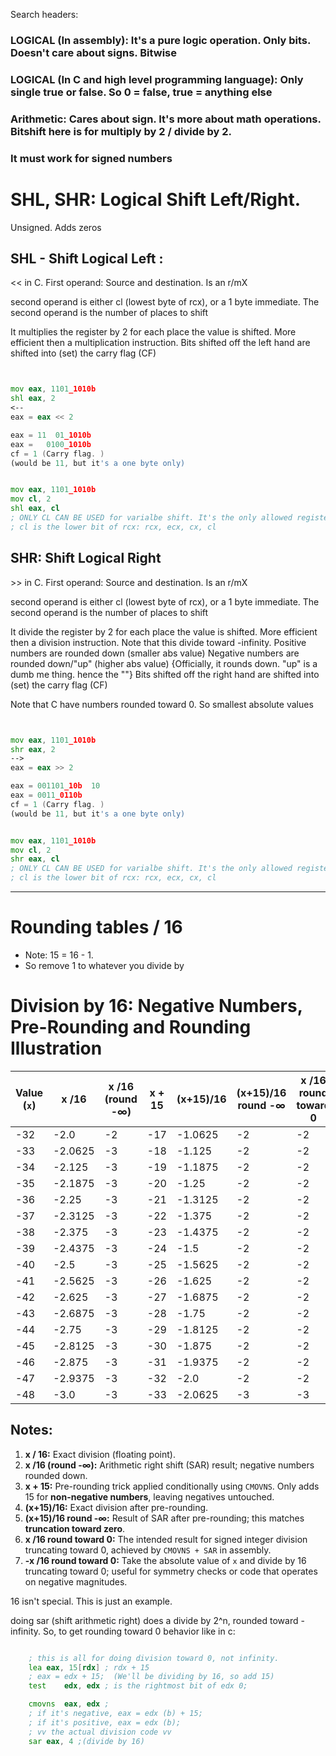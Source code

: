 

Search headers:
<!-- LOGICAL two meaning. 2 meaning. assembly vs c. assembly vs high level. logical vs arithmetic   -->
### LOGICAL (In assembly): It's a pure logic operation. Only bits. Doesn't care about signs. Bitwise
### LOGICAL (In C and high level programming language): Only single true or false. So 0 = false, true = anything else

### Arithmetic: Cares about sign. It's more about math operations. Bitshift here is for multiply by 2 / divide by 2. 
### It must work for signed numbers


# SHL, SHR: Logical Shift Left/Right. 
Unsigned. Adds zeros

## SHL - Shift Logical Left : 


<< in C. 
First operand: Source and destination. Is an r/mX

second operand is either cl (lowest byte of rcx), or a 1 byte immediate. 
The second operand is the number of places to shift


It multiplies the register by 2 for each place the value is shifted. More efficient then a multiplication instruction.
Bits shifted off the left hand are shifted into (set) the carry flag (CF)

```asm


mov eax, 1101_1010b
shl eax, 2
<--
eax = eax << 2 

eax = 11  01_1010b 
eax =   0100_1010b
cf = 1 (Carry flag. )
(would be 11, but it's a one byte only)


mov eax, 1101_1010b
mov cl, 2
shl eax, cl
; ONLY CL CAN BE USED for varialbe shift. It's the only allowed register
; cl is the lower bit of rcx: rcx, ecx, cx, cl

```


## SHR: Shift Logical Right 



\>\> in C. 
First operand: Source and destination. Is an r/mX

second operand is either cl (lowest byte of rcx), or a 1 byte immediate. 
The second operand is the number of places to shift


It divide the register by 2 for each place the value is shifted. More efficient then a division instruction.
Note that this divide toward -infinity. 
Positive numbers are rounded down (smaller abs value)
Negative numbers are rounded down/"up" (higher abs value)  {Officially, it rounds down. "up" is a dumb me thing. hence the ""}
Bits shifted off the right hand are shifted into (set) the carry flag (CF)

Note that C have numbers rounded toward 0. So smallest absolute values

```asm


mov eax, 1101_1010b
shr eax, 2
-->
eax = eax >> 2 

eax = 001101_10b  10
eax = 0011_0110b
cf = 1 (Carry flag. )
(would be 11, but it's a one byte only)


mov eax, 1101_1010b
mov cl, 2
shr eax, cl
; ONLY CL CAN BE USED for varialbe shift. It's the only allowed register
; cl is the lower bit of rcx: rcx, ecx, cx, cl

```



--- 
# Rounding tables / 16 

- Note: 15 = 16 - 1. 
- So remove 1 to whatever you divide by



# Division by 16: Negative Numbers, Pre-Rounding and Rounding Illustration

| Value (`x`) | x /16 | x /16 (round -∞) | x + 15 | (x+15)/16 | (x+15)/16 round -∞ | x /16 round toward 0 | -x /16 round toward 0 |
|-------------|-------|-----------------|---------|-----------|-------------------|-------------------|--------------------|
| -32         | -2.0  | -2              | -17     | -1.0625   | -2                | -2                | 2                  |
| -33         | -2.0625 | -3            | -18     | -1.125    | -2                | -2                | 2                  |
| -34         | -2.125 | -3             | -19     | -1.1875   | -2                | -2                | 2                  |
| -35         | -2.1875 | -3            | -20     | -1.25     | -2                | -2                | 2                  |
| -36         | -2.25  | -3              | -21     | -1.3125   | -2                | -2                | 2                  |
| -37         | -2.3125 | -3            | -22     | -1.375    | -2                | -2                | 2                  |
| -38         | -2.375 | -3             | -23     | -1.4375   | -2                | -2                | 2                  |
| -39         | -2.4375 | -3            | -24     | -1.5      | -2                | -2                | 2                  |
| -40         | -2.5   | -3              | -25     | -1.5625   | -2                | -2                | 2                  |
| -41         | -2.5625 | -3            | -26     | -1.625    | -2                | -2                | 2                  |
| -42         | -2.625 | -3             | -27     | -1.6875   | -2                | -2                | 2                  |
| -43         | -2.6875 | -3            | -28     | -1.75     | -2                | -2                | 2                  |
| -44         | -2.75  | -3              | -29     | -1.8125   | -2                | -2                | 2                  |
| -45         | -2.8125 | -3            | -30     | -1.875    | -2                | -2                | 2                  |
| -46         | -2.875 | -3             | -31     | -1.9375   | -2                | -2                | 2                  |
| -47         | -2.9375 | -3            | -32     | -2.0      | -2                | -2                | 2                  |
| -48         | -3.0   | -3              | -33     | -2.0625   | -3                | -3                | 3                  |

## Notes:

1. **x / 16:** Exact division (floating point).  
2. **x /16 (round -∞):** Arithmetic right shift (SAR) result; negative numbers rounded down.  
3. **x + 15:** Pre-rounding trick applied conditionally using `CMOVNS`. Only adds 15 for **non-negative numbers**, leaving negatives untouched.  
4. **(x+15)/16:** Exact division after pre-rounding.  
5. **(x+15)/16 round -∞:** Result of SAR after pre-rounding; this matches **truncation toward zero**.  
6. **x /16 round toward 0:** The intended result for signed integer division truncating toward 0, achieved by `CMOVNS + SAR` in assembly.  
7. **-x /16 round toward 0:** Take the absolute value of `x` and divide by 16 truncating toward 0; 
   useful for symmetry checks or code that operates on negative magnitudes.  


16 isn't special. This is just an example. 

doing sar (shift arithmetic right) does a divide by 2^n, rounded toward -infinity. 
So, to get rounding toward 0 behavior like in c: 

```asm 

	; this is all for doing division toward 0, not infinity.  
	lea	eax, 15[rdx] ; rdx + 15
	; eax = edx + 15;  (We'll be dividing by 16, so add 15)
	test	edx, edx ; is the rightmost bit of edx 0; 

	cmovns	eax, edx ; 	
	; if it's negative, eax = edx (b) + 15; 
	; if it's positive, eax = edx (b); 
	; vv the actual division code vv 
	sar	eax, 4 ;(divide by 16)


```



